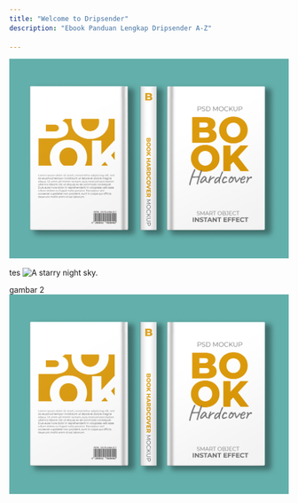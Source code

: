 ```yaml
---
title: "Welcome to Dripsender"
description: "Ebook Panduan Lengkap Dripsender A-Z"

---
```


![A starry night sky.](/public/img/coverbook.jpg)

tes
![A starry night sky.](https://mdg.imgix.net/assets/images/san-juan-mountains.jpg)

gambar 2
<img src="/public/img/coverbook.jpg" alt="A starry night sky.">